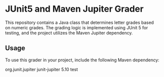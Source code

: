# JUnit5 and Maven Jupiter Grader

This repository contains a Java class that determines letter grades based on numeric grades. The grading logic is implemented using JUnit 5 for testing, and the project utilizes the Maven Jupiter dependency.

## Usage

To use this grader in your project, include the following Maven dependency:

<dependencies>
    <dependency>
        <groupId>org.junit.jupiter</groupId>
        <artifactId>junit-jupiter</artifactId>
        <version>5.10</version> <!-- Use the latest version available -->
        <scope>test</scope>
    </dependency>
</dependencies>
